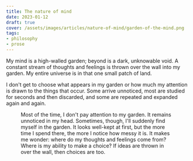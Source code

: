 ```yaml
---
title: The nature of mind
date: 2023-01-12
draft: true
cover: /assets/images/articles/nature-of-mind/garden-of-the-mind.png
tags:
- philosophy
- prose
---
```

My mind is a high-walled garden; beyond is a dark, unknowable void. A constant stream of thoughts and feelings is thrown over the wall into my garden. My entire universe is in that one small patch of land. 

I don't get to choose what appears in my garden or how much my attention is drawn to the things that occur. Some arrive unnoticed, most are studied for seconds and then discarded, and some are repeated and expanded again and again.

<figure url="/assets/images/articles/nature-of-mind/garden-of-the-mind.png" caption="The mind is a high-walled garden, and beyond the wall is a dark void, unknown and unknowable.">

Most of the time, I don't pay attention to my garden. It remains unnoticed in my head. Sometimes, though, I'll suddenly find myself in the garden. It looks well-kept at first, but the more time I spend there, the more I notice how messy it is. It makes me wonder: where do my thoughts and feelings come from? Where is my ability to make a choice? If ideas are thrown in over the wall, then choices are too. 